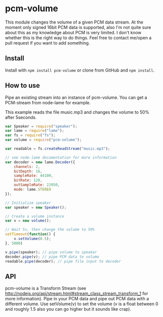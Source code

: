 pcm-volume
===========
This module changes the volume of a given PCM data stream. At the moment only signed 16bit PCM data is supported, also I'm not quite sure about this as my knowledge about PCM is very limited.
I don't know whether this is the right way to do things. Feel free to contact me/open a pull request if you want to add something.

Install
-------

Install with `npm install pcm-volume` or clone from GitHub and `npm install`.

How to use
----------
Pipe an existing stream into an instance of pcm-volume. You can get a PCM-stream from node-lame for example.

This example reads the file music.mp3 and changes the volume to 50% after 5seconds.
```js
var Speaker = require("speaker");
var lame = require("lame");
var fs = require("fs");
var volume = require("pcm-volume");

var readable = fs.createReadStream("music.mp3");

// see node-lame documentation for more information
var decoder = new lame.Decoder({
    channels: 2,
    bitDepth: 16,
    sampleRate: 44100,
    bitRate: 128,
    outSampleRate: 22050,
    mode: lame.STEREO
});

// Initialize speaker
var speaker = new Speaker();

// Create a volume instance
var v = new volume();

// Wait 5s, then change the volume to 50%
setTimeout(function() {
    v.setVolume(0.5);
}, 5000)

v.pipe(speaker); // pipe volume to speaker
decoder.pipe(v); // pipe PCM data to volume
readable.pipe(decoder); // pipe file input to decoder
```


API
---
pcm-volume is a Transform Stream (see http://nodejs.org/api/stream.html#stream_class_stream_transform_1 for more information). Pipe in your PCM data and pipe out PCM data with a different volume.
Use setVolume(v) to set the volume (v is a float between 0 and roughly 1.5 also you can go higher but it sounds like crap).
